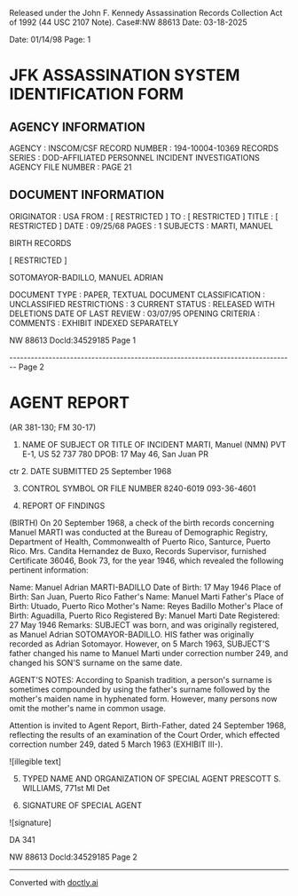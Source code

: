 Released under the John F. Kennedy
Assassination Records Collection Act of
1992 (44 USC 2107 Note). Case#:NW
88613 Date: 03-18-2025

Date: 01/14/98
Page: 1

# JFK ASSASSINATION SYSTEM IDENTIFICATION FORM

## AGENCY INFORMATION

AGENCY : INSCOM/CSF
RECORD NUMBER : 194-10004-10369
RECORDS SERIES : DOD-AFFILIATED PERSONNEL INCIDENT INVESTIGATIONS
AGENCY FILE NUMBER : PAGE 21

## DOCUMENT INFORMATION

ORIGINATOR : USA
FROM : [ RESTRICTED ]
TO : [ RESTRICTED ]
TITLE : [ RESTRICTED ]
DATE : 09/25/68
PAGES : 1
SUBJECTS : MARTI, MANUEL

BIRTH RECORDS

[ RESTRICTED ]

SOTOMAYOR-BADILLO, MANUEL ADRIAN

DOCUMENT TYPE : PAPER, TEXTUAL DOCUMENT
CLASSIFICATION : UNCLASSIFIED
RESTRICTIONS : 3
CURRENT STATUS : RELEASED WITH DELETIONS
DATE OF LAST REVIEW : 03/07/95
OPENING CRITERIA :
COMMENTS : EXHIBIT INDEXED SEPARATELY

NW 88613 Docld:34529185 Page 1


-------------------------------------------------------------------------------- Page 2

# AGENT REPORT
(AR 381-130; FM 30-17)

1. NAME OF SUBJECT OR TITLE OF INCIDENT
   MARTI, Manuel (NMN)
   PVT E-1, US 52 737 780
   DPOB: 17 May 46, San Juan PR

ctr
2. DATE SUBMITTED
25 September 1968

3. CONTROL SYMBOL OR FILE NUMBER
   8240-6019
   093-36-4601

4. REPORT OF FINDINGS

(BIRTH) On 20 September 1968, a check of the birth records concerning Manuel MARTI was conducted at the Bureau of Demographic Registry, Department of Health, Commonwealth of Puerto Rico, Santurce, Puerto Rico. Mrs. Candita Hernandez de Buxo, Records Supervisor, furnished Certificate 36046, Book 73, for the year 1946, which revealed the following pertinent information:

Name: Manuel Adrian MARTI-BADILLO
Date of Birth: 17 May 1946
Place of Birth: San Juan, Puerto Rico
Father's Name: Manuel Marti
Father's Place of Birth: Utuado, Puerto Rico
Mother's Name: Reyes Badillo
Mother's Place of Birth: Aguadilla, Puerto Rico
Registered By: Manuel Marti
Date Registered: 27 May 1946
Remarks: SUBJECT was born, and was originally registered, as Manuel Adrian SOTOMAYOR-BADILLO. HIS father was originally recorded as Adrian Sotomayor. However, on 5 March 1963, SUBJECT'S father changed his name to Manuel Marti under correction number 249, and changed his SON'S surname on the same date.

AGENT'S NOTES: According to Spanish tradition, a person's surname is sometimes compounded by using the father's surname followed by the mother's maiden name in hyphenated form. However, many persons now omit the mother's name in common usage.

Attention is invited to Agent Report, Birth-Father, dated 24 September 1968, reflecting the results of an examination of the Court Order, which effected correction number 249, dated 5 March 1963 (EXHIBIT III-).

![illegible text]

5. TYPED NAME AND ORGANIZATION OF SPECIAL AGENT
   PRESCOTT S. WILLIAMS, 771st MI Det

6. SIGNATURE OF SPECIAL AGENT

![signature]

DA 341

NW 88613 Docld:34529185 Page 2


---
Converted with [doctly.ai](https://doctly.ai)